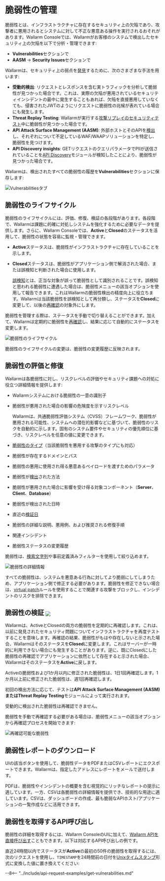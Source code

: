 # 脆弱性の管理

脆弱性とは、インフラストラクチャに存在するセキュリティ上の欠陥であり、攻撃者に悪用されるとシステムに対して不正な悪意ある操作を実行されるおそれがあります。Wallarm Consoleでは、Wallarmがお客様のシステムで検出したセキュリティ上の欠陥を以下で分析・管理できます:


* **Vulnerabilities**セクションで
* **AASM** → **Security Issues**セクションで

Wallarmは、セキュリティ上の弱点を[発見](../about-wallarm/detecting-vulnerabilities.md)するために、次のさまざまな手法を用います:

* **受動的検出**: リクエストとレスポンスを含む実トラフィックを分析して脆弱性が見つかった場合です。これは、実際の欠陥が悪用されているセキュリティインシデントの最中に発生することもあれば、欠陥を直接悪用していなくても、侵害されたJWTのようにリクエストに脆弱性の兆候が表れている場合にも発生します。
* **Threat Replay Testing**: Wallarmが実行する[攻撃リプレイのセキュリティテスト](../vulnerability-detection/threat-replay-testing/overview.md)中に脆弱性が見つかった場合です。
* **API Attack Surface Management (AASM)**: 外部ホストとそのAPIを[検出](../api-attack-surface/overview.md)し、それぞれについて不足しているWAF/WAAPソリューションを特定し、脆弱性を見つけます。
* **API Discovery insights**: GETリクエストのクエリパラメータでPIIが送信されていることを[API Discovery](../api-discovery/overview.md)モジュールが検知したことにより、脆弱性が見つかった場合です。

Wallarmは、検出されたすべての脆弱性の履歴を**Vulnerabilities**セクションに保存します:

![Vulnerabilitiesタブ](../images/user-guides/vulnerabilities/check-vuln.png)

## 脆弱性のライフサイクル

脆弱性のライフサイクルには、評価、修復、検証の各段階があります。各段階で、Wallarmは課題に的確に対処しシステムを強化するために必要なデータを提供します。さらに、Wallarm Consoleでは、**Active**と**Closed**のステータスを活用して、脆弱性の状態を容易に監視・管理できます。

* **Active**ステータスは、脆弱性がインフラストラクチャに存在していることを示します。
* **Closed**ステータスは、脆弱性がアプリケーション側で解消された場合、または誤検知と判断された場合に使用します。

    [誤検知](../about-wallarm/detecting-vulnerabilities.md#false-positives)とは、正当な対象が誤って脆弱性として識別されることです。誤検知と思われる脆弱性に遭遇した場合は、脆弱性メニューの該当オプションを使用して報告できます。これはWallarmの脆弱性検出の精度向上に役立ちます。Wallarmは当該脆弱性を誤検知として再分類し、ステータスを**Closed**に変更して、以後の[再確認](#verifying-vulnerabilities)の対象外にします。

脆弱性を管理する際は、ステータスを手動で切り替えることができます。加えて、Wallarmは定期的に脆弱性を[再確認](#verifying-vulnerabilities)し、結果に応じて自動的にステータスを変更します。

![脆弱性のライフサイクル](../images/user-guides/vulnerabilities/vulnerability-lifecycle.png)

脆弱性のライフサイクルの変更は、脆弱性の変更履歴に反映されます。

## 脆弱性の評価と修復

Wallarmは各脆弱性に対し、リスクレベルの評価やセキュリティ課題への対処に役立つ詳細情報を提供します:

* Wallarmシステムにおける脆弱性の一意の識別子
* 脆弱性が悪用された場合の影響の危険度を示すリスクレベル

    Wallarmは、共通脆弱性評価システム（CVSS）フレームワーク、脆弱性が悪用される可能性、システムへの潜在的影響などに基づいて、脆弱性のリスクを自動的に示します。固有のシステム要件やセキュリティの優先順位に基づき、リスクレベルを任意の値に変更できます。
* [脆弱性のタイプ](../attacks-vulns-list.md)（当該脆弱性を悪用する攻撃のタイプにも対応）
* 脆弱性が存在するドメインとパス
* 脆弱性の悪用に使用され得る悪意あるペイロードを渡すためのパラメータ
* 脆弱性が[検出](../about-wallarm/detecting-vulnerabilities.md#vulnerability-detection-methods)された方法
* 脆弱性が悪用された場合に影響を受け得る対象コンポーネント（**Server**、**Client**、**Database**）
* 脆弱性が検出された日時
* 直近の[検証日](#verifying-vulnerabilities)
* 脆弱性の詳細な説明、悪用例、および推奨される修復手順
* 関連インシデント
* 脆弱性ステータスの変更履歴

脆弱性は、[検索文字列](search-and-filters/use-search.md)や事前定義済みフィルターを使用して絞り込めます。

![脆弱性の詳細情報](../images/user-guides/vulnerabilities/vuln-info.png)

すべての脆弱性は、システムを悪意ある行為に対してより脆弱にしてしまうため、アプリケーション側で修正する必要があります。脆弱性を修正できない場合は、[virtual patch](rules/vpatch-rule.md)ルールを使用することで関連する攻撃をブロックし、インシデントのリスクを排除できます。

## 脆弱性の検証 <a href="../../about-wallarm/subscription-plans/#core-subscription-plans"><img src="../../images/api-security-tag.svg" style="border: none;margin-bottom: -4px;"></a>

Wallarmは、ActiveとClosedの両方の脆弱性を定期的に再確認します。これは、以前に発見されたセキュリティ問題についてインフラストラクチャを再度テストすることを意味します。再確認の結果、脆弱性がもはや存在しないと示された場合、Wallarmはそのステータスを**Closed**に変更します。これはサーバーが一時的に利用できない場合にも発生することがあります。逆に、既にClosedにした脆弱性の再確認でアプリケーションに依然として存在すると示された場合、Wallarmはそのステータスを**Active**に戻します。

Activeの脆弱性および1か月以内に修正された脆弱性は、1日1回再確認します。1か月以上前に修正された脆弱性は、週1回再確認します。

初回の検出方法に応じて、テストは**API Attack Surface Management (AASM)**または**Threat Replay Testing**モジュールによって実行されます。

受動的に検出された脆弱性は再確認できません。

脆弱性を手動で再確認する必要がある場合は、脆弱性メニューの該当オプションから再確認プロセスを開始できます:

![再確認可能な脆弱性](../images/user-guides/vulnerabilities/recheck-vuln.png)

## 脆弱性レポートのダウンロード

UIの該当ボタンを使用して、脆弱性データをPDFまたはCSVレポートにエクスポートできます。Wallarmは、指定したアドレスにレポートをメールで送付します。

PDFは、脆弱性やインシデントの概要を含む視覚的にリッチなレポートの提示に適しています。一方、CSVは各脆弱性の詳細情報を提供でき、技術的な用途に適しています。CSVは、ダッシュボードの作成、最も脆弱なAPIホスト/アプリケーションの一覧作成などに活用できます。

## 脆弱性を取得するAPI呼び出し

脆弱性の詳細を取得するには、Wallarm ConsoleのUIに加えて、[Wallarm APIを直接呼び出す](../api/overview.md)こともできます。以下は対応するAPI呼び出しの例です。

直近24時間以内でステータスが**Active**の最初の50件の脆弱性を取得するには、次のリクエストを使用し、`TIMESTAMP`を24時間前の日付を[Unixタイムスタンプ](https://www.unixtimestamp.com/)形式に変換した値に置き換えてください:

--8<-- "../include/api-request-examples/get-vulnerabilities.md"